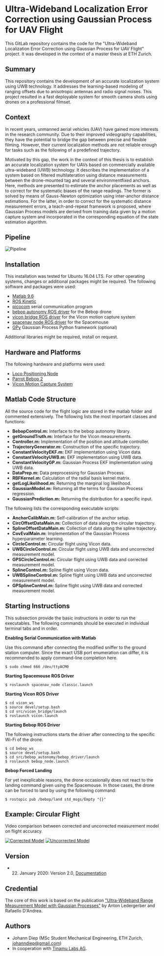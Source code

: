 # Ultra-Wideband Localization Error Correction using Gaussian Process for UAV Flight

This GitLab repository contains the code for the "Ultra-Wideband Localization Error Correction using Gaussian Process for UAV Flight" project. It was developed in the context of a master thesis at ETH Zurich.

## Summary

This repository contains the development of an accurate localization system using UWB technology. It addresses the learning-based modeling of ranging offsets due to anisotropic antennas and radio signal noises. This project resulted in a fast deployable system for smooth camera shots using drones on a professional filmset.

## Context

In recent years, unmanned aerial vehicles (UAV) have gained more interests in the research community. Due to their improved videography capabilities, they have the potential to bridge the gap between precise and flexible filming. However, their current localization methods are
not reliable enough for tasks such as the following of a predefined trajectory.

Motivated by this gap, the work in the context of this thesis is to establish an accurate localization system for UAVs based on commercially available ultra-wideband (UWB) technology. It describes the implementation of a system based on filtered multilateration using distance measurements between the drone-mounted tag and several environmentfixed anchors. Here, methods are presented to estimate the anchor placements as well as to correct for the systematic biases of the range readings. The former is solved by means of Gauss-Newton optimization using inter-anchor distance estimations. For the latter, in order to correct for the systematic distance measurement errors, a teach-and-repeat framework is proposed, where Gaussian Process models are derived from training data given by a motion capture system and incorporated in the corresponding equation of the state estimation algorithm.

## Pipeline

![Pipeline](https://i.imgur.com/yt4OnFC.png)

## Installation

This installation was tested for Ubuntu 16.04 LTS. For other operating systems, changes or additional packages might be required. The following software and packages were used:

* [Matlab 9.6](https://www.mathworks.com/products/matlab.html)
* [ROS Kinetic](http://wiki.ros.org/kinetic/Installation/Ubuntu)
* [picocom](https://www.github.com/npat-efault/picocom) serial communication program
* [bebop autonomy ROS driver](https://bebop-autonomy.readthedocs.io/en/latest/) for the Bebop drone
* [vicon bridge ROS driver](http://wiki.ros.org/vicon_bridge) for the Vicon motion capture system
* [spacenav node ROS driver](http://wiki.ros.org/spacenav_node) for the Spacemouse
* [GPy](https://www.github.com/SheffieldML/GPy) Gaussian Process Python framework (optional)

Additional libraries might be required, install on request.

## Hardware and Platforms

The following hardware and platforms were used:

* [Loco Positioning Node](https://www.bitcraze.io/loco-pos-node/)
* [Parrot Bebop 2](https://www.parrot.com/us/drones/parrot-bebop-2)
* [Vicon Motion Capture System](https://www.vicon.com/)

## Matlab Code Structure

All the source code for the flight logic are stored in the matlab folder and commented extensively. The following lists the most important classes and functions:

* **BebopControl.m:** Interface to the bebop autonomy library.
* **getGroundTruth.m:** Interface for the Vicon measurements.
* **Controller.m:**  Implementation of the position and attitude controller.
* **TrajectoryGenerator.m:** Construction of the specific trajectory.
* **ConstantVelocityEKF.m:**  EKF implementation using Vicon data.
* **ConstantVelocityUWB.m:** EKF implementation using UWB data.
* **ConstantVelocityGP.m:**  Gaussian Process EKF implementation using UWB data.
* **DataPrep.m:** Data preprocessing for Gaussian Process.
* **RBFKernel.m:** Calculation of the radial basis kernel matrix.
* **getLogLikelihood.m:** Returning the marginal log likelihood.
* **GaussianModel.m:**  Returning all the terms for Gaussian Process regression.
* **GaussianPrediction.m:** Returning the distribution for a specific input.


The following lists the corresponding executable scripts:

* **AnchorCalibMain.m:**  Self-calibration of the anchor setup.
* **CircOffsetDataMain.m:** Collection of data along the circular trajectory.
* **SplineOffsetDataMain.m:** Collection of data along the spline trajectory.
* **CovEvalMain.m:** Implementation of the Gaussian Process hyperparameter learning.
* **CircleControl.m:** Circular flight using Vicon data.
* **UWBCircleControl.m:**  Circular flight using UWB data and uncorrected measurement model.
* **GPSCircleControl.m:** Circular flight using UWB data and corrected measurement model.
* **SplineControl.m:** Spline flight using Vicon data.
* **UWBSplineControl.m:**  Spline flight using UWB data and uncorrected measurement model.
* **GPSplineControl.m:** Spline flight using UWB data and corrected measurement model.

## Starting Instructions

This subsection provide the basic instructions in order to run the executables. The following commands should be executed in individual terminal tabs and in order.

**Enabling Serial Communication with Matlab**

Use this command after connecting the modified sniffer to the ground station computer. Since the exact USB port enumeration can differ, it is recommended to apply command-line completion here.

```console
$ sudo chmod 666 /dev/ttyACM0
```

**Starting Spacemouse ROS Driver**

```console
$ roslaunch spacenav_node classic.launch
```

**Starting Vicon ROS Driver**

```console
$ cd vicon_ws
$ source devel/setup.bash
$ cd src/vicon_bridge/launch
$ roslaunch vicon.launch
```

**Starting Bebop ROS Driver**

The following instructions starts the driver after connecting to the specific Wi-Fi of the drone.

```console
$ cd bebop_ws
$ source devel/setup.bash
$ cd src/bebop_autonomy/bebop_driver/launch
$ roslaunch bebop_node.launch
```

**Bebop Forced Landing**

For yet inexplicable reasons, the drone occasionally does not react to the landing command given using the Spacemouse. In those cases, the drone can be forced to land by using the following command:

```console
$ rostopic pub /bebop/land std_msgs/Empty "{}"
```

## Example: Circular Flight

Video comparison between corrected and uncorrected measurement model on flight accuracy.

[![Corrected Model](https://i.imgur.com/kWOU5PV.png)](https://www.youtube.com/watch?v=YJo8tMqly8E)
[![Uncorrected Model](https://i.imgur.com/gY58LXf.png)](https://www.youtube.com/watch?v=BqnEMfDYWC4)

## Version

* 22. January 2020: Version 2.0, [Documentation](https://gitlab.com/jdiep/master-thesis/-/tree/master/documentation)

## Credential

The core of this work is based on the publication ["Ultra-Wideband Range Measurement Model with Gaussian Processes"](https://ethz.ch/content/dam/ethz/special-interest/mavt/dynamic-systems-n-control/idsc-dam/People/antonl/cctaconf17.pdf) by Anton Ledergerber and Rafaello D'Andrea.

## Authors

* Johann Diep (MSc Student Mechanical Engineering, ETH Zurich, johanndiep@gmail.com)
* In cooperation with [Tinamu Labs AG](http://tinamu-labs.com/wp/).
